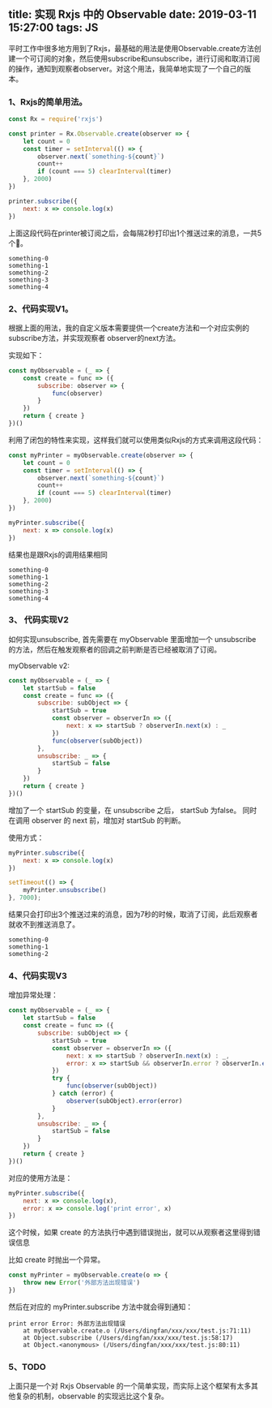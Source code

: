 title: 实现 Rxjs 中的 Observable
date: 2019-03-11 15:27:00
tags: JS
---
平时工作中很多地方用到了Rxjs，最基础的用法是使用Observable.create方法创建一个可订阅的对象，然后使用subscribe和unsubscribe，进行订阅和取消订阅的操作，通知到观察者observer。对这个用法，我简单地实现了一个自己的版本。

<!--more-->

### 1、Rxjs的简单用法。
```js
const Rx = require('rxjs')

const printer = Rx.Observable.create(observer => {
    let count = 0
    const timer = setInterval(() => {
        observer.next(`something-${count}`)
        count++
        if (count === 5) clearInterval(timer)
    }, 2000)
})

printer.subscribe({
    next: x => console.log(x)
})
```

上面这段代码在printer被订阅之后，会每隔2秒打印出1个推送过来的消息，一共5个。

```shell
something-0
something-1
something-2
something-3
something-4
```

### 2、代码实现V1。
根据上面的用法，我的自定义版本需要提供一个create方法和一个对应实例的subscribe方法，并实现观察者
observer的next方法。 

实现如下：
```js
const myObservable = (_ => {
    const create = func => ({
        subscribe: observer => {
            func(observer)
        }
    })
    return { create }
})()
```

利用了闭包的特性来实现，这样我们就可以使用类似Rxjs的方式来调用这段代码：
```js
const myPrinter = myObservable.create(observer => {
    let count = 0
    const timer = setInterval(() => {
        observer.next(`something-${count}`)
        count++
        if (count === 5) clearInterval(timer)
    }, 2000)
})

myPrinter.subscribe({
    next: x => console.log(x)
})
```

结果也是跟Rxjs的调用结果相同

```shell
something-0
something-1
something-2
something-3
something-4
```

### 3、 代码实现V2
如何实现unsubscribe, 首先需要在 myObservable 里面增加一个 unsubscribe 的方法，然后在触发观察者的回调之前判断是否已经被取消了订阅。

myObservable v2:

```js
const myObservable = (_ => {
    let startSub = false
    const create = func => ({
        subscribe: subObject => {
            startSub = true
            const observer = observerIn => ({
                next: x => startSub ? observerIn.next(x) : _
            })
            func(observer(subObject))
        },
        unsubscribe: _ => {
            startSub = false
        }
    })
    return { create }
})()
```
增加了一个 startSub 的变量，在 unsubscribe 之后， startSub 为false。 同时在调用 observer 的 next 前，增加对 startSub 的判断。

使用方式：

```js
myPrinter.subscribe({
    next: x => console.log(x)
})

setTimeout(() => {
    myPrinter.unsubscribe()
}, 7000);
```

结果只会打印出3个推送过来的消息，因为7秒的时候，取消了订阅，此后观察者就收不到推送消息了。
```shell
something-0
something-1
something-2
```

### 4、代码实现V3
增加异常处理：

```js
const myObservable = (_ => {
    let startSub = false
    const create = func => ({
        subscribe: subObject => {
            startSub = true
            const observer = observerIn => ({
                next: x => startSub ? observerIn.next(x) : _,
                error: x => startSub && observerIn.error ? observerIn.error(x): _
            })
            try {
                func(observer(subObject))
            } catch (error) {
                observer(subObject).error(error)
            }
        },
        unsubscribe: _ => {
            startSub = false
        }
    })
    return { create }
})()
```

对应的使用方法是：

```js
myPrinter.subscribe({
    next: x => console.log(x),
    error: x => console.log('print error', x)
})
```

这个时候，如果 create 的方法执行中遇到错误抛出，就可以从观察者这里得到错误信息

比如 create 时抛出一个异常。
```js
const myPrinter = myObservable.create(o => {
    throw new Error('外部方法出现错误')
})
```

然后在对应的 myPrinter.subscribe 方法中就会得到通知：

```
print error Error: 外部方法出现错误
    at myObservable.create.o (/Users/dingfan/xxx/xxx/test.js:71:11)
    at Object.subscribe (/Users/dingfan/xxx/xxx/test.js:58:17)
    at Object.<anonymous> (/Users/dingfan/xxx/xxx/test.js:80:11)
```

### 5、TODO
上面只是一个对 Rxjs Observable 的一个简单实现，而实际上这个框架有太多其他复杂的机制，observable 的实现远比这个复杂。
